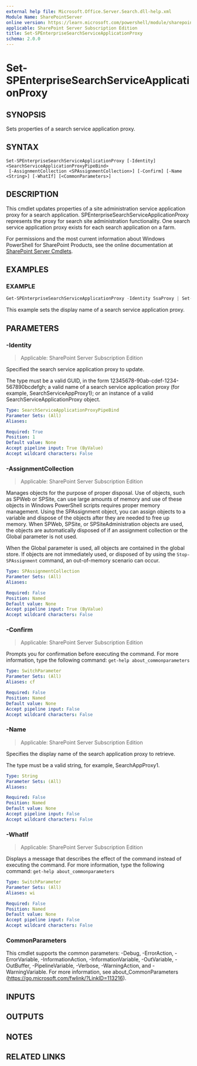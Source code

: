 ```yaml
---
external help file: Microsoft.Office.Server.Search.dll-help.xml
Module Name: SharePointServer
online version: https://learn.microsoft.com/powershell/module/sharepoint-server/set-spenterprisesearchserviceapplicationproxy
applicable: SharePoint Server Subscription Edition
title: Set-SPEnterpriseSearchServiceApplicationProxy
schema: 2.0.0
---
```


# Set-SPEnterpriseSearchServiceApplicationProxy

## SYNOPSIS
Sets properties of a search service application proxy.

## SYNTAX

```
Set-SPEnterpriseSearchServiceApplicationProxy [-Identity] <SearchServiceApplicationProxyPipeBind>
 [-AssignmentCollection <SPAssignmentCollection>] [-Confirm] [-Name <String>] [-WhatIf] [<CommonParameters>]
```

## DESCRIPTION
This cmdlet updates properties of a site administration service application proxy for a search application.
SPEnterpriseSearchServiceApplicationProxy represents the proxy for search site administration functionality.
One search service application proxy exists for each search application on a farm.

For permissions and the most current information about Windows PowerShell for SharePoint Products, see the online documentation at [SharePoint Server Cmdlets](https://learn.microsoft.com/powershell/sharepoint/sharepoint-server/sharepoint-server-cmdlets).

## EXAMPLES

### EXAMPLE
```powershell
Get-SPEnterpriseSearchServiceApplicationProxy -Identity SsaProxy | Set- SPEnterpriseSearchServiceApplicationProxy -Name ContosoSearchProxy
```

This example sets the display name of a search service application proxy.

## PARAMETERS

### -Identity

> Applicable: SharePoint Server Subscription Edition

Specified the search service application proxy to update.

The type must be a valid GUID, in the form 12345678-90ab-cdef-1234-567890bcdefgh; a valid name of a search service application proxy (for example, SearchServiceAppProxy1); or an instance of a valid SearchServiceApplicationProxy object.

```yaml
Type: SearchServiceApplicationProxyPipeBind
Parameter Sets: (All)
Aliases:

Required: True
Position: 1
Default value: None
Accept pipeline input: True (ByValue)
Accept wildcard characters: False
```

### -AssignmentCollection

> Applicable: SharePoint Server Subscription Edition

Manages objects for the purpose of proper disposal.
Use of objects, such as SPWeb or SPSite, can use large amounts of memory and use of these objects in Windows PowerShell scripts requires proper memory management.
Using the SPAssignment object, you can assign objects to a variable and dispose of the objects after they are needed to free up memory.
When SPWeb, SPSite, or SPSiteAdministration objects are used, the objects are automatically disposed of if an assignment collection or the Global parameter is not used.

When the Global parameter is used, all objects are contained in the global store.
If objects are not immediately used, or disposed of by using the `Stop-SPAssignment` command, an out-of-memory scenario can occur.

```yaml
Type: SPAssignmentCollection
Parameter Sets: (All)
Aliases:

Required: False
Position: Named
Default value: None
Accept pipeline input: True (ByValue)
Accept wildcard characters: False
```

### -Confirm

> Applicable: SharePoint Server Subscription Edition

Prompts you for confirmation before executing the command.
For more information, type the following command: `get-help about_commonparameters`

```yaml
Type: SwitchParameter
Parameter Sets: (All)
Aliases: cf

Required: False
Position: Named
Default value: None
Accept pipeline input: False
Accept wildcard characters: False
```

### -Name

> Applicable: SharePoint Server Subscription Edition

Specifies the display name of the search application proxy to retrieve.

The type must be a valid string, for example, SearchAppProxy1.

```yaml
Type: String
Parameter Sets: (All)
Aliases:

Required: False
Position: Named
Default value: None
Accept pipeline input: False
Accept wildcard characters: False
```

### -WhatIf

> Applicable: SharePoint Server Subscription Edition

Displays a message that describes the effect of the command instead of executing the command.
For more information, type the following command: `get-help about_commonparameters`

```yaml
Type: SwitchParameter
Parameter Sets: (All)
Aliases: wi

Required: False
Position: Named
Default value: None
Accept pipeline input: False
Accept wildcard characters: False
```

### CommonParameters
This cmdlet supports the common parameters: -Debug, -ErrorAction, -ErrorVariable, -InformationAction, -InformationVariable, -OutVariable, -OutBuffer, -PipelineVariable, -Verbose, -WarningAction, and -WarningVariable. For more information, see about_CommonParameters (https://go.microsoft.com/fwlink/?LinkID=113216).

## INPUTS

## OUTPUTS

## NOTES

## RELATED LINKS

